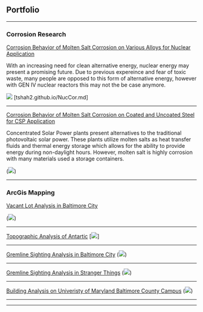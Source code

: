 ## Portfolio

---
### Corrosion Research

[Corrosion Behavior of Molten Salt Corrosion on Various Alloys for Nuclear Application](tshah2.github.io/NucCor.md)

With an increasing need for clean alternative energy, nuclear energy may present a promising future. Due to previous expereince and fear of toxic waste, many people are opposed to this form of alternative energy, however with GEN IV nuclear reactors this may not the be case anymore. 

<img src="/images/486_24.PNG"/> [tshah2.github.io/NucCor.md]

---
[Corrosion Behavior of Molten Salt Corrosion on Coated and Uncoated Steel for CSP Application](tshah2.github.io/CSPCor.md)

Concentrated Solar Power plants present alternatives to the traditional photovoltaic solar power. These plants utilize molten salts as heat transfer fluids and thermal energy storage which allows for the ability to provide energy during non-daylight hours. However, molten salt is highly corrosion with many materials used a storage containers. 

(<img src="/images/486_23.PNG"/>)

---
### ArcGis Mapping

[Vacant Lot Analysis in Baltimore City](tshah2.github.io/Vacancy.md)

(<img src="/images/486_17.PNG"/>)

---
[Topographic Analysis of Antartic](tshah2.github.io/TopographyArtic.md)
[<img src="/images/486_18.PNG">]

---
[Gremline Sighting Analysis in Baltimore City](tshah2.github.io/BaltGremlin.md)
(<img src="/images/486_19.PNG"/>)

---
[Gremline Sighting Analysis in Stranger Things](tshah2.github.io/StrangerGrem.md)
(<img src="/images/486_20.PNG"/>)

---
[Building Analysis on Univeristy of Maryland Baltimore County Campus](tshah2.github.io/UMBCBuild.md)
(<img src="/images/486_21.PNG"/>)

---




---

